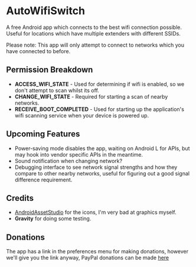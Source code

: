 # AutoWifiSwitch

A free Android app which connects to the best wifi connection possible. Useful for locations which have multiple extenders with different SSIDs.

Please note: This app will only attempt to connect to networks which you have connected to before.

## Permission Breakdown

* **ACCESS_WIFI_STATE** - Used for determining if wifi is enabled, so we don't attempt to scan whilst its off.
* **CHANGE_WIFI_STATE** - Required for starting a scan of nearby networks.
* **RECEIVE_BOOT_COMPLETED** - Used for starting up the application's wifi scanning service when your device is powered up.

## Upcoming Features

* Power-saving mode disables the app, waiting on Android L for APIs, but may hook into vendor specific APIs in the meantime.
* Sound notification when changing network?
* Debugging interface to see network signal strengths and how they compare to other nearby networks, useful for figuring out a good signal difference requirement.

## Credits

* [AndroidAssetStudio](http://romannurik.github.io/AndroidAssetStudio/icons-launcher.html) for the icons, I'm very bad at graphics myself.
* **Gravity** for doing some testing.

## Donations

The app has a link in the preferences menu for making donations, however we'll give you the link anyway, PayPal donations can be made [here](https://www.paypal.com/cgi-bin/webscr?cmd=_s-xclick&hosted_button_id=BJQTQKAPZT6VU)
